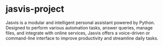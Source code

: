 # jasvis-project
Jasvis is a modular and intelligent personal assistant powered by Python. Designed to perform various automation tasks, answer queries, manage files, and integrate with online services, Jasvis offers a voice-driven or command-line interface to improve productivity and streamline daily tasks.
